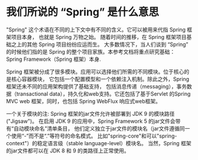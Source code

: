 # 我们所说的 “Spring” 是什么意思

"Spring" 这个术语在不同的上下文中有不同的含义。它可以被用来代指 Spring 框架项目本身， 也就是 Spring 万物之始。 随着时间的推移，在 Spring 框架项目基础之上的其他 Spring 项目纷纷应运而生。 大多数情况下，当人们谈到 “Spring” 的时候他们指的是 Spring 的整个项目家族。本参考文档将重点研究基础： Spring Framework（Spring 框架）本身.

Spring 框架被分成了很多模块。应用可以选择他们所需的不同模块。位于核心的是核心容器模块， 它包括一个配置模型和一个依赖注入机制。除此之外，Spring 框架还未不同的应用架构提供了基础支持， 包括消息传递（messaging），事务数据（transactional data），持久化和web支持。它还包括了基于Servlet 的Spring MVC web 框架，同时，也包括 Spring WebFlux 响应式web框架。

一个关于模块的注: Spring 框架的jar文件允许被部署到 JDK 9 的模块路径("Jigsaw")。 在启用 JDK 9 的应用中，Spring Framework 5 的jar文件会带有“自动模块命名”清单条目， 他们定义独立于jar文件的模块名（jar文件遵循同一个使用“-”而不是“.”等符号的命名模式。 比如"spring-core"和可以"spring-context"）的稳定语言级（stable language-level）模块名。 当然，Spring 框架的jar文件都可以在 JDK 8 和 9 的类路径上正常使用。